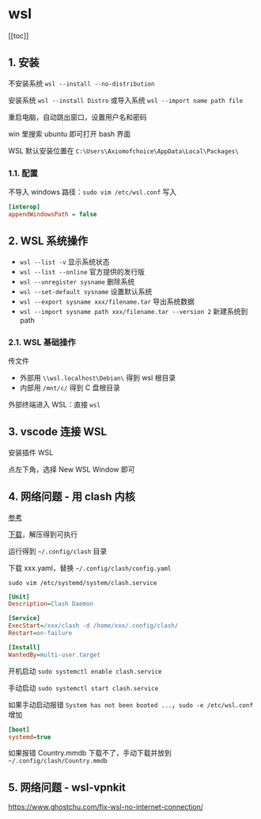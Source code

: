 # wsl

[[toc]]

## 1. 安装

不安装系统 `wsl --install --no-distribution`

安装系统 `wsl --install Distro` 或导入系统 `wsl --import name path file`

重启电脑，自动跳出窗口，设置用户名和密码

win 里搜索 ubuntu 即可打开 bash 界面

WSL 默认安装位置在 `C:\Users\Axiomofchoice\AppData\Local\Packages\`

### 1.1. 配置

不导入 windows 路径：`sudo vim /etc/wsl.conf` 写入

```ini
[interop]
appendWindowsPath = false
```

## 2. WSL 系统操作

- `wsl --list -v` 显示系统状态
- `wsl --list --online` 官方提供的发行版
- `wsl --unregister sysname` 删除系统
- `wsl --set-default sysname` 设置默认系统
- `wsl --export sysname xxx/filename.tar` 导出系统数据
- `wsl --import sysname path xxx/filename.tar --version 2` 新建系统到 path

### 2.1. WSL 基础操作

传文件

- 外部用 `\\wsl.localhost\Debian\` 得到 wsl 根目录
- 内部用 `/mnt/c/` 得到 C 盘根目录

外部终端进入 WSL：直接 `wsl`

## 3. vscode 连接 WSL

安装插件 WSL

点左下角，选择 New WSL Window 即可

## 4. 网络问题 - 用 clash 内核

[参考](https://docs.gtk.pw/contents/linux/clash-cli.html)

[下载](https://github.com/netboy1024/clash/releases)，解压得到可执行

运行得到 `~/.config/clash` 目录

下载 xxx.yaml，替换 `~/.config/clash/config.yaml`

`sudo vim /etc/systemd/system/clash.service`

```ini
[Unit]
Description=Clash Daemon

[Service]
ExecStart=/xxx/clash -d /home/xxx/.config/clash/
Restart=on-failure

[Install]
WantedBy=multi-user.target
```

开机启动 `sudo systemctl enable clash.service`

手动启动 `sudo systemctl start clash.service`

如果手动启动报错 `System has not been booted ...`，`sudo -e /etc/wsl.conf` 增加

```ini
[boot]
systemd=true
```

如果报错 Country.mmdb 下载不了，手动下载并放到 `~/.config/clash/Country.mmdb`

## 5. 网络问题 - wsl-vpnkit

<https://www.ghostchu.com/fix-wsl-no-internet-connection/>
